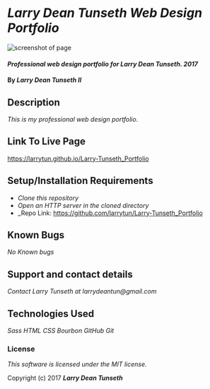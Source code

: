 # _Larry Dean Tunseth Web Design Portfolio_

![screenshot of page](img/screen-shot.png)

#### _Professional web design portfolio for Larry Dean Tunseth. 2017_

#### By _**Larry Dean Tunseth II**_

## Description

_This is my professional web design portfolio._

## Link To Live Page
https://larrytun.github.io/Larry-Tunseth_Portfolio

## Setup/Installation Requirements

* _Clone this repository_
* _Open an HTTP server in the cloned directory_
* _Repo Link: https://github.com/larrytun/Larry-Tunseth_Portfolio


## Known Bugs

_No Known bugs_

## Support and contact details

_Contact Larry Tunseth at larrydeantun@gmail.com_

## Technologies Used

_Sass_
_HTML_
_CSS_
_Bourbon_
_GitHub_
_Git_

### License

*This software is licensed under the MIT license.*

Copyright (c) 2017 **_Larry Dean Tunseth_**
